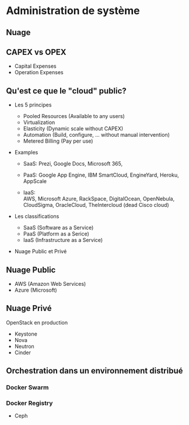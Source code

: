 # Administration de système

## Nuage

## CAPEX vs OPEX
- Capital Expenses
- Operation Expenses

## Qu'est ce que le "cloud" public?
- Les 5 principes
  * Pooled Resources (Available to any users) 
  * Virtualization
  * Elasticity (Dynamic scale without CAPEX)
  * Automation (Build, configure, ... without manual intervention)
  * Metered Billing (Pay per use)
  
- Examples
   * SaaS: 
     Prezi, Google Docs, Microsoft 365, 
   
   * PaaS:
     Google App Engine, IBM SmartCloud, EngineYard, Heroku, AppScale
     
   * IaaS:  
     AWS, Microsoft Azure, RackSpace, DigitalOcean, OpenNebula, CloudSigma, OracleCloud, TheIntercloud (dead Cisco cloud)
   
- Les classifications
  * SaaS (Software as a Service)
  * PaaS (Platform as a Serice)
  * IaaS (Infrastructure as a Service)
  
- Nuage Public et Privé

## Nuage Public
- AWS (Amazon Web Services)
- Azure (Microsoft)

## Nuage Privé

OpenStack en production
- Keystone
- Nova
- Neutron
- Cinder

## Orchestration dans un environnement distribué

### Docker Swarm

### Docker Registry
- Ceph

